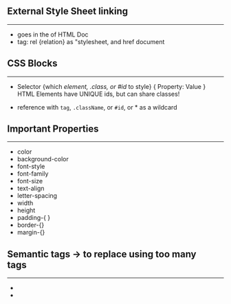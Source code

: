 ## External Style Sheet linking
---
+ goes in the <head> of HTML Doc
 + <link> tag: rel {relation} as "stylesheet, and href document

## CSS Blocks
---
+ Selector {which *element, .class, or #id* to style} {
 Property: Value
}
HTML Elements have UNIQUE ids, but can share classes!

+ reference with `tag`, `.className`, or `#id`, or * as a wildcard

## Important Properties
---
+ color
+ background-color
+ font-style
+ font-family
+ font-size
+ text-align
+ letter-spacing
+ width
+ height
+ padding-{ }
+ border-{}
+ margin-{}

## Semantic tags -> to replace using too many <div class = " "> tags
---
+ <head>
 + <title>
+ <body>	
 + <header>
others

## Positioning
---
+ Static (default), Relative, fixed, and absolute

## Floats
---
+ Allow for placing elements side by side
 + Make widths of both items in the container equal 100%